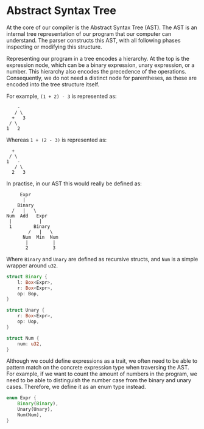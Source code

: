 
# Abstract Syntax Tree

At the core of our compiler is the Abstract Syntax Tree (AST). The AST is an
internal tree representation of our program that our computer can understand.
The parser constructs this AST, with all following phases inspecting or
modifying this structure.

Representing our program in a tree encodes a hierarchy.
At the top is the expression node, which can be a binary expression, unary
expression, or a number.
This hierarchy also encodes the precedence of the operations.
Consequently, we do not need a distinct node for parentheses, as these are
encoded into the tree structure itself.

For example, `(1 + 2) - 3` is represented as:

```
    -
   / \
  +   3
 / \
1   2
```

Whereas `1 + (2 - 3)` is represented as:

```
  +
 / \
1   -
   / \
  2   3
```

In practise, in our AST this would really be defined as:

```
     Expr
      |
    Binary
  /   |   \
Num  Add   Expr
 |          |
 1        Binary
        /   |   \
      Num  Min  Num
       |         |
       2         3
```

Where `Binary` and `Unary` are defined as recursive structs, and `Num` is a
simple wrapper around `u32`.

```rust
struct Binary {
    l: Box<Expr>,
    r: Box<Expr>,
    op: Bop,
}

struct Unary {
    r: Box<Expr>,
    op: Uop,
}

struct Num {
    num: u32,
}
```

Although we could define expressions as a trait, we often need to be able to
pattern match on the concrete expression type when traversing the AST.
For example, if we want to count the amount of numbers in the program, we need
to be able to distinguish the number case from the binary and unary cases.
Therefore, we define it as an enum type instead.

```rust
enum Expr {
    Binary(Binary),
    Unary(Unary),
    Num(Num),
}
```
